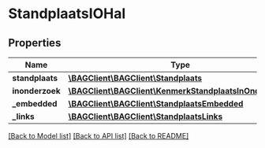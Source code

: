 # StandplaatsIOHal

## Properties
Name | Type | Description | Notes
------------ | ------------- | ------------- | -------------
**standplaats** | [**\BAGClient\BAGClient\Standplaats**](Standplaats.md) |  | 
**inonderzoek** | [**\BAGClient\BAGClient\KenmerkStandplaatsInOnderzoek[]**](KenmerkStandplaatsInOnderzoek.md) |  | [optional] 
**_embedded** | [**\BAGClient\BAGClient\StandplaatsEmbedded**](StandplaatsEmbedded.md) |  | [optional] 
**_links** | [**\BAGClient\BAGClient\StandplaatsLinks**](StandplaatsLinks.md) |  | [optional] 

[[Back to Model list]](../../README.md#documentation-for-models) [[Back to API list]](../../README.md#documentation-for-api-endpoints) [[Back to README]](../../README.md)

